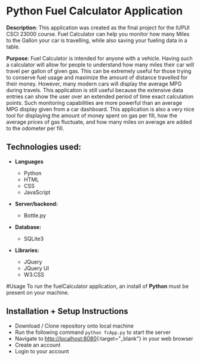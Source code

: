 # Python Fuel Calculator Application
**Description**: 
  This application was created as the final project for the IUPUI CSCI 23000 course. Fuel Calculator can help you monitor how many Miles to the Gallon your car is travelling, while also saving your fueling data in a table.

**Purpose**:
  Fuel Calculator is intended for anyone with a vehicle. Having such a calculator will allow for people to understand how many miles their car will travel per gallon of given gas. This can be extremely useful for those trying to conserve fuel usage and maximize the amount of distance travelled for their money. However, many modern cars will display the average MPG during travels. This application is still useful because the extensive data entries can show the user over an extended period of time exact calculation points. Such monitoring capabilities are more powerful than an average MPG display given from a car dashboard. This application is also a very nice tool for displaying the amount of money spent on gas per fill, how the average prices of gas fluctuate, and how many miles on average are added to the odometer per fill.

## Technologies used:

- **Languages**
  - Python
  - HTML
  - CSS
  - JavaScript
  
- **Server/backend:**
  - Bottle.py
  
- **Database:**
  - SQLite3
  
- **Libraries:**
  - JQuery
  - JQuery UI
  - W3.CSS

#Usage
To run the fuelCalculator application, an install of **Python** must be present on your machine.

## Installation + Setup Instructions
  - Download / Clone repository onto local machine
  - Run the following command `python fcApp.py` to start the server
  - Navigate to [http://localhost:8080](http://localhost:8080){:target="_blank"} in your web browser
  - Create an account
  - Login to your account
